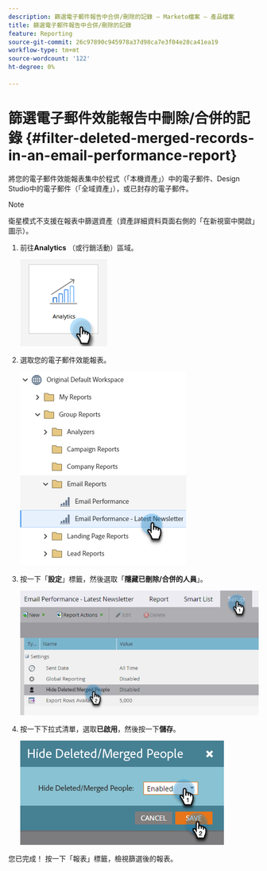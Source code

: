 ```yaml
---
description: 篩選電子郵件報告中合併/刪除的記錄 — Marketo檔案 — 產品檔案
title: 篩選電子郵件報告中合併/刪除的記錄
feature: Reporting
source-git-commit: 26c97890c945978a37d98ca7e3f04e28ca41ea19
workflow-type: tm+mt
source-wordcount: '122'
ht-degree: 0%

---
```


# 篩選電子郵件效能報告中刪除/合併的記錄 {#filter-deleted-merged-records-in-an-email-performance-report}

將您的電子郵件效能報表集中於程式（「本機資產」）中的電子郵件、Design Studio中的電子郵件（「全域資產」），或已封存的電子郵件。

>[!NOTE]
>
>衛星模式不支援在報表中篩選資產（資產詳細資料頁面右側的「在新視窗中開啟」圖示）。

1. 前往&#x200B;**Analytics** （或行銷活動）區域。

   ![](assets/filter-deleted-merged-records-in-an-email-performance-report-1.png)

1. 選取您的電子郵件效能報表。

   ![](assets/filter-deleted-merged-records-in-an-email-performance-report-2.png)

1. 按一下「**設定**」標籤，然後選取「**隱藏已刪除/合併的人員**」。

   ![](assets/filter-deleted-merged-records-in-an-email-performance-report-3.png)

1. 按一下下拉式清單，選取&#x200B;**已啟用**，然後按一下&#x200B;**儲存**。

   ![](assets/filter-deleted-merged-records-in-an-email-performance-report-4.png)

您已完成！ 按一下「報表」標籤，檢視篩選後的報表。
